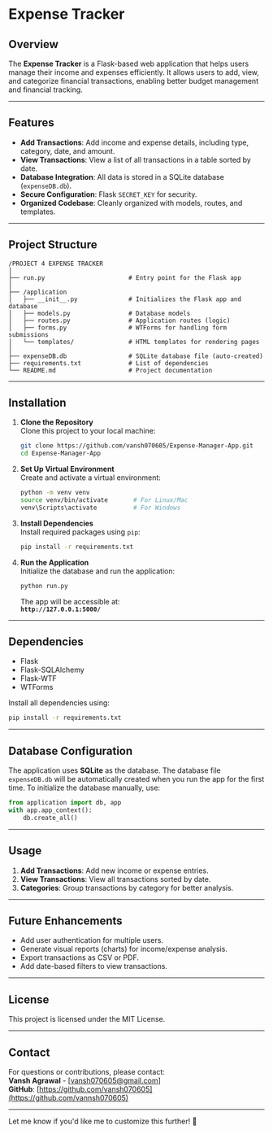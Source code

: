 # Expense Tracker

## Overview  
The **Expense Tracker** is a Flask-based web application that helps users manage their income and expenses efficiently. It allows users to add, view, and categorize financial transactions, enabling better budget management and financial tracking.

---

## Features  
- **Add Transactions**: Add income and expense details, including type, category, date, and amount.  
- **View Transactions**: View a list of all transactions in a table sorted by date.  
- **Database Integration**: All data is stored in a SQLite database (`expenseDB.db`).  
- **Secure Configuration**: Flask `SECRET_KEY` for security.  
- **Organized Codebase**: Cleanly organized with models, routes, and templates.

---

## Project Structure  

```
/PROJECT 4 EXPENSE TRACKER
│
├── run.py                       # Entry point for the Flask app
│
├── /application
│   ├── __init__.py              # Initializes the Flask app and database
│   ├── models.py                # Database models
│   ├── routes.py                # Application routes (logic)
│   ├── forms.py                 # WTForms for handling form submissions
│   └── templates/               # HTML templates for rendering pages
│
├── expenseDB.db                 # SQLite database file (auto-created)
├── requirements.txt             # List of dependencies
└── README.md                    # Project documentation
```

---

## Installation  

1. **Clone the Repository**  
   Clone this project to your local machine:  
   ```bash
   git clone https://github.com/vansh070605/Expense-Manager-App.git
   cd Expense-Manager-App
   ```

2. **Set Up Virtual Environment**  
   Create and activate a virtual environment:  
   ```bash
   python -m venv venv
   source venv/bin/activate       # For Linux/Mac
   venv\Scripts\activate          # For Windows
   ```

3. **Install Dependencies**  
   Install required packages using `pip`:  
   ```bash
   pip install -r requirements.txt
   ```

4. **Run the Application**  
   Initialize the database and run the application:  
   ```bash
   python run.py
   ```

   The app will be accessible at:  
   **`http://127.0.0.1:5000/`**

---

## Dependencies  

- Flask  
- Flask-SQLAlchemy  
- Flask-WTF  
- WTForms  

Install all dependencies using:  
```bash
pip install -r requirements.txt
```

---

## Database Configuration  

The application uses **SQLite** as the database. The database file `expenseDB.db` will be automatically created when you run the app for the first time. To initialize the database manually, use:  

```python
from application import db, app
with app.app_context():
    db.create_all()
```

---

## Usage  

1. **Add Transactions**: Add new income or expense entries.  
2. **View Transactions**: View all transactions sorted by date.  
3. **Categories**: Group transactions by category for better analysis.

---

## Future Enhancements  

- Add user authentication for multiple users.  
- Generate visual reports (charts) for income/expense analysis.  
- Export transactions as CSV or PDF.  
- Add date-based filters to view transactions.  

---

## License  
This project is licensed under the MIT License.

---

## Contact  
For questions or contributions, please contact:  
**Vansh Agrawal** - [vansh070605@gmail.com]  
**GitHub**: [https://github.com/vansh070605](https://github.com/vannsh070605)

---

Let me know if you'd like me to customize this further! 🚀
